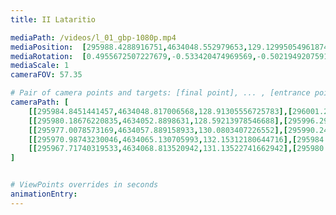 ```yaml
---
title: II Lataritio

mediaPath: /videos/l_01_gbp-1080p.mp4
mediaPosition:  [295988.4288916751,4634048.552979653,129.12995054961874]
mediaRotation:  [0.4955672507227679,-0.533420474969569,-0.5021949207591757,0.46655756178418306]
mediaScale: 1
cameraFOV: 57.35

# Pair of camera points and targets: [final point], ... , [entrance point]
cameraPath: [
    [[295984.8451441457,4634048.817006568,128.91305556725783],[296001.2706536554,4634047.606883205,129.90715756974538]],
    [[295980.18676220835,4634052.8898631,128.59213978546688],[295996.2909194237,4634049.387280499,129.39091103420478]],
    [[295977.0078573169,4634057.889158933,130.0803407226552],[295990.24598302686,4634048.739422631,126.435570045962]],
    [[295970.98743230046,4634065.130705993,132.15312180644716],[295984.4661468205,4634056.415207314,128.33025146096168]],
    [[295967.71740319533,4634068.813520942,131.13522741662942],[295980.5398971743,4634058.962108401,127.85143097053324]]
]


# ViewPoints overrides in seconds
animationEntry:
---
```

